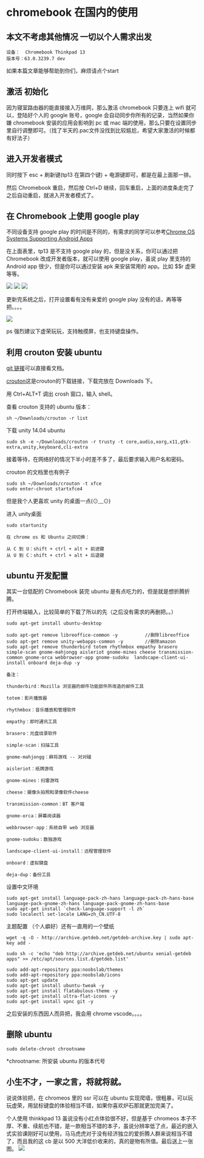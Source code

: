# chromebook 在国内的使用
## 本文不考虑其他情况 一切以个人需求出发
```
设备：  Chromebook Thinkpad 13
版本号：63.0.3239.7 dev
```
如果本篇文章能够帮助到你们，麻烦请点个start

## 激活 初始化
因为寝室路由器的能直接接入万维网，那么激活 chromebook 只要连上 wifi 就可以，登陆好个人的 google 账号，google 会自动同步你所有的记录，当然如果你嫌 chromebook 安装的应用会影响到 pc 或 mac 端的使用，那么只要在设置同步里自行调整即可。（找了半天的.pac文件没找到比较尴尬，希望大家激活的时候都有好法子）

## 进入开发者模式
同时按下 esc + 刷新键(tp13 在第四个键) + 电源键即可，都是在最上面那一排。

然后 Chromebook 重启，然后按 Ctrl+D 继续，回车重启，上面的进度条走完了之后自动重启，就进入开发者模式了。

## 在 Chromebook 上使用 google play
不同设备支持 google play 的时间是不同的，有需求的同学可以参考[Chrome OS Systems Supporting Android Apps](https://www.chromium.org/chromium-os/chrome-os-systems-supporting-android-apps)

在上面表里，tp13 是不支持 google play 的，但是没关系，你可以通过把 Chromebook 改成开发者版本，就可以使用 google play，虽说 play 里支持的 Android app 很少，但是你可以通过安装 apk 来安装常用的 app。比如 $$r 虚荣等等。

![](http://ove2oliz4.bkt.clouddn.com/17-10-24/83972814.jpg)
![](http://ove2oliz4.bkt.clouddn.com/17-10-24/88479891.jpg)
![](http://ove2oliz4.bkt.clouddn.com/17-10-24/9636210.jpg)

更新完系统之后，打开设置看有没有亲爱的 google play 没有的话，再等等把。。。。

![](http://ove2oliz4.bkt.clouddn.com/17-10-24/15299468.jpg)

ps 强烈建议下虚荣玩玩，支持触摸屏，也支持键盘操作。

## 利用 crouton 安装 ubuntu
[git 链接](https://github.com/dnschneid/crouton)可以直接看文档。

[crouton](https://github.com/dnschneid/crouton/raw/master/installer/crouton)这是crouton的下载链接，下载完放在 Downloads 下。

用 Ctrl+ALT+T 调出 crosh 窗口，输入 shell。

查看 crouton 支持的 ubuntu 版本：
```
sh ~/Downloads/crouton -r list
```
下载 unity 14.04 ubuntu
```
sudo sh -e ~/Downloads/crouton -r trusty -t core,audio,xorg,x11,gtk-extra,unity,keyboard,cli-extra
```
接着等待，在网络好的情况下半小时差不多了，最后要求输入用户名和密码。

crouton 的文档里也有例子
```
sudo sh ~/Downloads/crouton -t xfce
sudo enter-chroot startxfce4 
```
但是我个人更喜欢 unity 的桌面一点(⊙﹏⊙)

进入 unity桌面
```
sudo startunity

在 chrome os 和 Ubuntu 之间切换：

从 C 到 U：shift + ctrl + alt + 前进键
从 U 到 C：shift + ctrl + alt + 后退键
```

## ubuntu 开发配置
其实一台低配的 Chromebook 装完 ubuntu 是有点吃力的，但是就是想折腾折腾。

打开终端输入，比较简单的下载了所以的先（之后没有需求的再删把。。）
```
sudo apt-get install ubuntu-desktop
```
```
sudo apt-get remove libreoffice-common -y          //删除libreoffice
sudo apt-get remove unity-webapps-common -y        //删除amazon
sudo apt-get remove thunderbird totem rhythmbox empathy brasero simple-scan gnome-mahjongg aisleriot gnome-mines cheese transmission-common gnome-orca webbrowser-app gnome-sudoku  landscape-client-ui-install onboard deja-dup -y
```
```
备注：

thunderbird：Mozilla 浏览器的邮件功能部件所改造的邮件工具

totem：影片播放器

rhythmbox：音乐播放和管理软件

empathy：即时通讯工具

brasero：光盘烧录软件

simple-scan：扫描工具

gnome-mahjongg：麻将游戏 -- 对对碰

aisleriot：纸牌游戏

gnome-mines：扫雷游戏

cheese：摄像头拍照和录像软件cheese

transmission-common：BT 客户端

gnome-orca：屏幕阅读器

webbrowser-app：系统自带 web 浏览器

gnome-sudoku：数独游戏

landscape-client-ui-install：远程管理软件

onboard：虚拟键盘

deja-dup：备份工具
```
设置中文环境
```
sudo apt-get install language-pack-zh-hans language-pack-zh-hans-base language-pack-gnome-zh-hans language-pack-gnome-zh-hans-base
sudo apt-get install `check-language-support -l zh`
sudo localectl set-locale LANG=zh_CN.UTF-8
```

主题配置 （个人癖好）还有一直用的一个壁纸
```
wget -q -O - http://archive.getdeb.net/getdeb-archive.key | sudo apt-key add -

sudo sh -c 'echo "deb http://archive.getdeb.net/ubuntu xenial-getdeb apps" >> /etc/apt/sources.list.d/getdeb.list'

sudo add-apt-repository ppa:noobslab/themes
sudo add-apt-repository ppa:noobslab/icons
sudo apt-get update
sudo apt-get install ubuntu-tweak -y
sudo apt-get install flatabulous-theme -y
sudo apt-get install ultra-flat-icons -y
sudo apt-get install vpnc git -y
```
之后安装的东西因人而异把，我会用 chrome vscode。。。。

## 删除 ubuntu
```
sudo delete-chroot chrootname
```
*chrootname: 所安装 ubuntu 的版本代号

## 小生不才，一家之言，将就将就。
说说体验把，在 chromeos 里的 ssr 可以在 ubuntu 实现爬墙，很粗暴，可以玩玩虚荣，用鼠标键盘的体验相当不错，如果你喜欢炉石那就更加完美了。

个人使用 thinkkpad 13 虽说没有小红点体验很不好，但是基于 chromeos 本子不厚、不重、续航也不错，是一款相当不错的本子，虽说分辨率低了点，最近的嵌入式实验课刚好可以使用，马马虎虎对于没有经济独立的爱折腾人群来说相当不错了，而且我的这 cb 是以 500 大洋低价收来的，真的是物有所值。最后送上一张图。
![](http://ove2oliz4.bkt.clouddn.com/17-10-24/97519394.jpg)